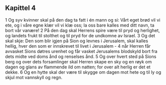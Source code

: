 ## Kapittel 4

1 Og syv kvinner skal på den dag ta fatt i én mann og si: Vårt eget brød vil vi ete, og i våre egne klær vil vi klæ oss; la oss bare kalles med ditt navn, ta bort vår vanære!
2 På den dag skal Herrens spire være til pryd og herlighet, og landets frukt til stolthet og til pryd for de undkomne av Israel.
3 Og det skal skje: Den som blir igjen på Sion og levnes i Jerusalem, skal kalles hellig, hver den som er innskrevet til livet i Jerusalem -
4 når Herren får avvasket Sions døtres urenhet og får vasket Jerusalems blodskyld bort fra dets midte ved doms ånd og renselses ånd.
5 Og over hvert sted på Sions berg og over dets forsamlinger skal Herren skape en sky og en røyk om dagen og glans av flammende ild om natten; for over alt herlig er det et dekke.
6 Og en hytte skal der være til skygge om dagen mot hete og til ly og skjul mot vannskyll og regn.
